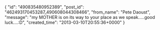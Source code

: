  {
   "id": "490835480952389",
   "post_id": "462493170453287_490608044308466",
   "from_name": "Pete Daoust",
   "message": "my MOTHER is on its way to your place as we speak.....good luck....:D",
   "created_time": "2013-03-10T20:55:36+0000"
 }
